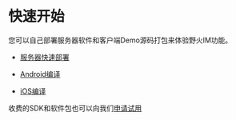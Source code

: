 # 快速开始
您可以自己部署服务器软件和客户端Demo源码打包来体验野火IM功能。

* [服务器快速部署](server.md)

* [Android编译](android.md)

* [iOS编译](iOS.md)

收费的SDK和软件包也可以向我们[申请试用](../trial/README.md)
